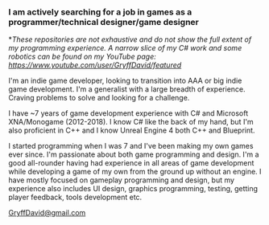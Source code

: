 ### I am actively searching for a job in games as a programmer/technical designer/game designer
**These repositories are not exhaustive and do not show the full extent of my programming experience. A narrow slice of my C# work and some robotics can be found on my YouTube page: https://www.youtube.com/user/GryffDavid/featured*

I'm an indie game developer, looking to transition into AAA or big indie game development. I'm a generalist with a large breadth of experience. Craving problems to solve and looking for a challenge.

I have ~7 years of game development experience with C# and Microsoft XNA/Monogame (2012-2018). I know C# like the back of my hand, but I'm also proficient in C++ and I know Unreal Engine 4 both C++ and Blueprint.

I started programming when I was 7 and I've been making my own games ever since. I'm passionate about both game programming and design. I'm a good all-rounder having had experience in all areas of game development while developing a game of my own from the ground up without an engine. I have mostly focused on gameplay programming and design, but my experience also includes UI design, graphics programming, testing, getting player feedback, tools development etc. 

GryffDavid@gmail.com


<!--
**GryffDavid/gryffdavid** is a ✨ _special_ ✨ repository because its `README.md` (this file) appears on your GitHub profile.

Here are some ideas to get you started:

- 🔭 I’m currently working on ...
- 🌱 I’m currently learning ...
- 👯 I’m looking to collaborate on ...
- 🤔 I’m looking for help with ...
- 💬 Ask me about ...
- 📫 How to reach me: ...
- 😄 Pronouns: ...
- ⚡ Fun fact: ...
-->
